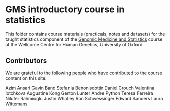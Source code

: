 # GMS introductory course in statistics # 

This folder contains course materials (practicals, notes and datasets) for the taught statistics component of the
[Genomic Medicine and Statistics](https://www.well.ox.ac.uk/work-and-study/gms-dphil-programme) course at the Wellcome
Centre for Human Genetics, University of Oxford.

## Contributors ##

We are grateful to the following people who have contributed to the course content on this site:

Azim Ansari
Gavin Band
Stefania Benonisdottir
Daniel Crouch
Valentina Iotchkova
Augustine Kong
Gerton Lunter
Andre Python
Teresa Ferreira
Nilufer Rahmioglu
Justin Whalley
Ron Schwessinger
Edward Sanders
Laura Wittemans
